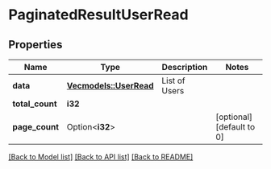 # PaginatedResultUserRead

## Properties

Name | Type | Description | Notes
------------ | ------------- | ------------- | -------------
**data** | [**Vec<models::UserRead>**](UserRead.md) | List of Users | 
**total_count** | **i32** |  | 
**page_count** | Option<**i32**> |  | [optional][default to 0]

[[Back to Model list]](../README.md#documentation-for-models) [[Back to API list]](../README.md#documentation-for-api-endpoints) [[Back to README]](../README.md)


